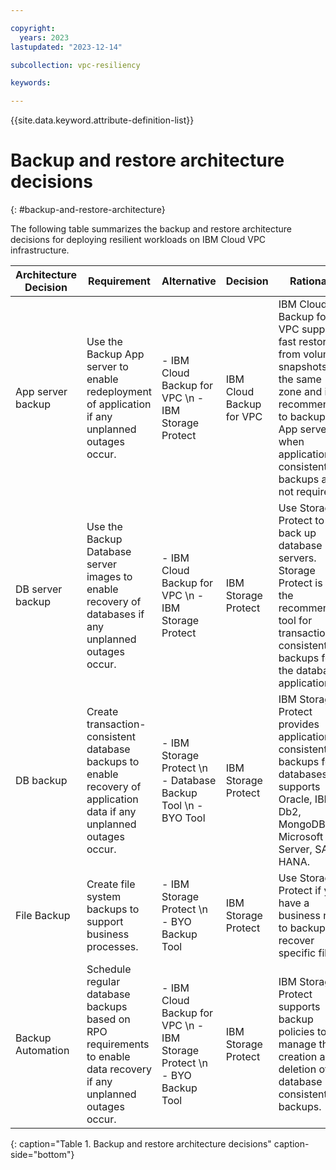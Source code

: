 ```yaml
---

copyright:
  years: 2023
lastupdated: "2023-12-14"

subcollection: vpc-resiliency

keywords:

---
```


{{site.data.keyword.attribute-definition-list}}

# Backup and restore architecture decisions
{: #backup-and-restore-architecture}

The following table summarizes the backup and restore architecture decisions for deploying resilient workloads on IBM Cloud VPC infrastructure.

| Architecture Decision | Requirement | Alternative | Decision | Rationale |
| -------------- | -------------- | -------------- | -------------- | -------------- |
| App server backup | Use the Backup App server to enable redeployment of application if any unplanned outages occur. | - IBM Cloud Backup for VPC \n - IBM Storage Protect | IBM Cloud Backup for VPC | IBM Cloud Backup for VPC supports fast restore from volume snapshots in the same zone and is recommended to backup App servers when application-consistent backups are not required. |
| DB server backup  | Use the Backup Database server images to enable recovery of databases if any unplanned outages occur. | - IBM Cloud Backup for VPC \n - IBM Storage Protect | IBM Storage Protect | Use Storage Protect to back up database servers. Storage Protect is also the recommended tool for transaction consistent backups for the database application. |
| DB backup | Create transaction-consistent database backups to enable recovery of application data if any unplanned outages occur. | - IBM Storage Protect \n - Database Backup Tool \n - BYO Tool | IBM Storage Protect | IBM Storage Protect provides application consistent backups for databases. It supports Oracle, IBM Db2, MongoDB, Microsoft SQL Server, SAP HANA. |
| File Backup | Create file system backups to support business processes. | - IBM Storage Protect \n - BYO Backup Tool | IBM Storage Protect | Use Storage Protect if you have a business need to backup or recover specific files. |
| Backup Automation | Schedule regular database backups based on RPO requirements to enable data recovery if any unplanned outages occur. | - IBM Cloud Backup for VPC \n - IBM Storage Protect \n - BYO Backup Tool | IBM Storage Protect | IBM Storage Protect supports backup policies to manage the creation and deletion of database consistent backups. |
{: caption="Table 1. Backup and restore architecture decisions" caption-side="bottom"}
